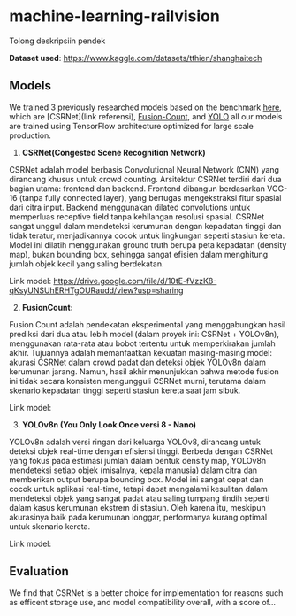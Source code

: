 # machine-learning-railvision
Tolong deskripsiin pendek

**Dataset used**: https://www.kaggle.com/datasets/tthien/shanghaitech

## Models
We trained 3 previously researched models based on the benchmark [here](https://paperswithcode.com/sota/crowd-counting-on-shanghaitech-a), which are [CSRNet](link referensi), [Fusion-Count](), and [YOLO]()
all our models are trained using TensorFlow architecture optimized for large scale production.

1. **CSRNet(Congested Scene Recognition Network)**

CSRNet adalah model berbasis Convolutional Neural Network (CNN) yang dirancang khusus untuk crowd counting. Arsitektur CSRNet terdiri dari dua bagian utama: frontend dan backend. Frontend dibangun berdasarkan VGG-16 (tanpa fully connected layer), yang bertugas mengekstraksi fitur spasial dari citra input. Backend menggunakan dilated convolutions untuk memperluas receptive field tanpa kehilangan resolusi spasial. CSRNet sangat unggul dalam mendeteksi kerumunan dengan kepadatan tinggi dan tidak teratur, menjadikannya cocok untuk lingkungan seperti stasiun kereta. Model ini dilatih menggunakan ground truth berupa peta kepadatan (density map), bukan bounding box, sehingga sangat efisien dalam menghitung jumlah objek kecil yang saling berdekatan.

Link model: https://drive.google.com/file/d/10tE-fVzzK8-qKsyUNSUhERHTgOURaudd/view?usp=sharing


2. **FusionCount:**

Fusion Count adalah pendekatan eksperimental yang menggabungkan hasil prediksi dari dua atau lebih model (dalam proyek ini: CSRNet + YOLOv8n), menggunakan rata-rata atau bobot tertentu untuk memperkirakan jumlah akhir. Tujuannya adalah memanfaatkan kekuatan masing-masing model: akurasi CSRNet dalam crowd padat dan deteksi objek YOLOv8n dalam kerumunan jarang. Namun, hasil akhir menunjukkan bahwa metode fusion ini tidak secara konsisten mengungguli CSRNet murni, terutama dalam skenario kepadatan tinggi seperti stasiun kereta saat jam sibuk.

Link model:

3. **YOLOv8n (You Only Look Once versi 8 - Nano)**

YOLOv8n adalah versi ringan dari keluarga YOLOv8, dirancang untuk deteksi objek real-time dengan efisiensi tinggi. Berbeda dengan CSRNet yang fokus pada estimasi jumlah dalam bentuk density map, YOLOv8n mendeteksi setiap objek (misalnya, kepala manusia) dalam citra dan memberikan output berupa bounding box. Model ini sangat cepat dan cocok untuk aplikasi real-time, tetapi dapat mengalami kesulitan dalam mendeteksi objek yang sangat padat atau saling tumpang tindih seperti dalam kasus kerumunan ekstrem di stasiun. Oleh karena itu, meskipun akurasinya baik pada kerumunan longgar, performanya kurang optimal untuk skenario kereta.

Link model:

## Evaluation
We find that CSRNet is a better choice for implementation for reasons such as efficent storage use, and model compatibility overall, with a score of...
